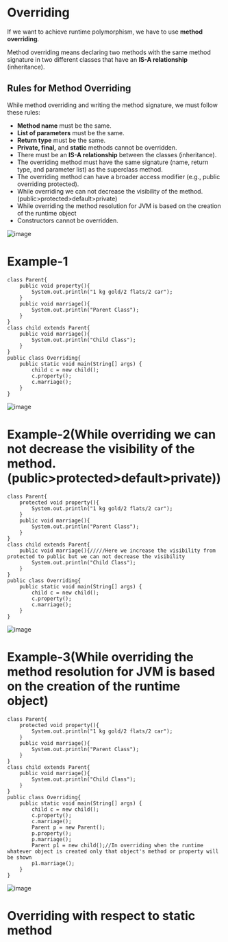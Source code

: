 # Overriding

If we want to achieve runtime polymorphism, we have to use **method overriding**.

Method overriding means declaring two methods with the same method signature in two different classes that have an **IS-A relationship** (inheritance).

## Rules for Method Overriding

While method overriding and writing the method signature, we must follow these rules:

- **Method name** must be the same.
- **List of parameters** must be the same.
- **Return type** must be the same.
- **Private, final,** and **static** methods cannot be overridden.
- There must be an **IS-A relationship** between the classes (inheritance).
- The overriding method must have the same signature (name, return type, and
parameter list) as the superclass method.
- The overriding method can have a broader access modifier (e.g., public overriding
protected).
- While overriding we can not decrease the visibility of the method.(public>protected>default>private)
- While overriding the method resolution for JVM is based on the creation of the runtime object
- Constructors cannot be overridden.

![image](https://github.com/user-attachments/assets/cad342f9-eb47-486b-af0c-e10b222188e8)
# Example-1
```
class Parent{
    public void property(){
        System.out.println("1 kg gold/2 flats/2 car");
    }
    public void marriage(){
        System.out.println("Parent Class");
    }
}
class child extends Parent{
    public void marriage(){
        System.out.println("Child Class");
    }
}
public class Overriding{
    public static void main(String[] args) {
        child c = new child();
        c.property();
        c.marriage();
    }
}
```
![image](https://github.com/user-attachments/assets/a3ae7680-35c6-4f16-9bd5-c57d65a9aae5)
# Example-2(While overriding we can not decrease the visibility of the method.(public>protected>default>private))
```
class Parent{
    protected void property(){
        System.out.println("1 kg gold/2 flats/2 car");
    }
    public void marriage(){
        System.out.println("Parent Class");
    }
}
class child extends Parent{
    public void marriage(){/////Here we increase the visibility from protected to public but we can not decrease the visibility
        System.out.println("Child Class");
    }
}
public class Overriding{
    public static void main(String[] args) {
        child c = new child();
        c.property();
        c.marriage();
    }
}
```
![image](https://github.com/user-attachments/assets/a3ae7680-35c6-4f16-9bd5-c57d65a9aae5)
# Example-3(While overriding the method resolution for JVM is based on the creation of the runtime object)
```
class Parent{
    protected void property(){
        System.out.println("1 kg gold/2 flats/2 car");
    }
    public void marriage(){
        System.out.println("Parent Class");
    }
}
class child extends Parent{
    public void marriage(){
        System.out.println("Child Class");
    }
}
public class Overriding{
    public static void main(String[] args) {
        child c = new child();
        c.property();
        c.marriage();
        Parent p = new Parent();
        p.property();
        p.marriage();
        Parent p1 = new child();//In overriding when the runtime whatever object is created only that object's method or property will be shown
        p1.marriage();
    }
}
```
![image](https://github.com/user-attachments/assets/2eb52f3d-7525-4c5f-9bcd-4f4f69519771)
# Overriding with respect to static method
